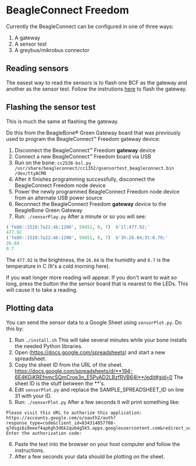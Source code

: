 # BeagleConnect Freedom

Currently the BeagleConnect can be configured in one of three ways:
1. A gateway
2. A sensor test
3. A greybus/mikrobus connector


## Reading sensors
The easest way to read the sensors is to flash one BCF as the gateway and another
as the sensor test.  Follow the instrutions 
[here](https://github.com/beagleboard/beagleconnect#flash-beagleconnect-freedom-gateway-device)
to flash the gateway.

## Flashing the sensor test
This is much the same at flashing the gateway.  

Do this from the BeagleBone® Green Gateway board that was previously used to program the BeagleConnect™ Freedom gateway device:

1. Disconnect the BeagleConnect™ Freedom **gateway** device
2. Connect a new BeagleConnect™ Freedom board via USB
3. Run on the bone: `cc2538-bsl.py /usr/share/beagleconnect/cc1352/gsensortest_beagleconnect.bin /dev/ttyACM0`
4. After it finishes programming successfully, disconnect the BeagleConnect Freedom node device
5. Power the newly programmed BeagleConnect Freedom node device from an alternate USB power source
6. Reconnect the BeagleConnect Freedom **gateway** device to the BeagleBone Green Gateway
7. Run: `./sensorPlay.py`  After a minute or so you will see:

```python
('fe80::1510:7a22:4b:1200', 59451, 0, 7)  b'1l:477.92;'
477.92
('fe80::1510:7a22:4b:1200', 59451, 0, 7)  b'3h:26.84;3t:0.70;'
26.84
0.7
```
The `477.92` is the brightness, the `26.84` is the humidity and `0.7` is the temperature in C (It's a cold morning here). 

If you wait longer more reading will appear.  If you don't want to wait so long, press the button the the sensor board that is nearest to the LEDs.
This will cause it to take a reading.

## Plotting data
You can send the sensor data to a Google Sheet using `sensorPlot.py`.  Do this by:
1. Run `./install.sh`   This will take several minutes while your bone installs the needed Python libraries.
2. Open (https://docs.google.com/spreadsheets) and start a new spreadsheet.
3. Copy the sheet ID from the URL of the sheet.  https://docs.google.com/spreadsheets/d/**194-6E4KGiKREfnmcSQmCroe3n_E5PvAD2LBzfRVB64I**/edit#gid=0  The sheet ID is the stuff between the **'s.
4. Edit `sensorPlot.py` and replace the SAMPLE_SPREADSHEET_ID on line 31 with your ID.
5. Run: `./sensorPlot.py`  After a few seconds it will print something like:

```
Please visit this URL to authorize this application: https://accounts.google.com/o/oauth2/auth?response_type=code&client_id=834314057708-q7dsgi6i0eeef4ap6gh3d6k2qu64g5k5.apps.googleusercontent.com&redirect_uri=urn%3Aietf%3Awg%3Aoauth%3A2.0%3Aoob&scope=https%3A%2F%2Fwww.googleapis.com%2Fauth%2Fspreadsheets&state=r2JjhaxsmbsfB0D08svWfguL5tLMSz&prompt=consent&access_type=offline&code_challenge=5t1z76h66pGC9lSjWYrr_VwU1q6y_sBmcsOGRVECDOc&code_challenge_method=S256
Enter the authorization code:
```
6. Paste the text into the browser on your host computer and follow the instructions.  
7. After a few seconds your data should be plotting on the sheet.

